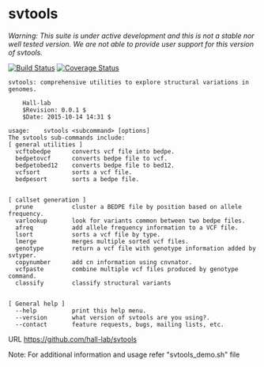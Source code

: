 # svtools
*Warning: This suite is under active development and this is not a stable nor well tested version. We are not able to provide user support for this version of svtools.*

[![Build Status](https://travis-ci.org/hall-lab/svtools.svg?branch=master)](https://travis-ci.org/hall-lab/svtools) 
[![Coverage Status](https://coveralls.io/repos/github/hall-lab/svtools/badge.svg?branch=master)](https://coveralls.io/github/hall-lab/svtools?branch=master)

```
svtools: comprehensive utilities to explore structural variations in genomes.

	Hall-lab
	$Revision: 0.0.1 $
	$Date: 2015-10-14 14:31 $

usage:    svtools <subcommand> [options]
The svtools sub-commands include:
[ general utilities ]
  vcftobedpe      converts vcf file into bedpe.
  bedpetovcf      converts bedpe file to vcf.
  bedpetobed12    converts bedpe file to bed12.
  vcfsort         sorts a vcf file.
  bedpesort       sorts a bedpe file.


[ callset generation ]
  prune           cluster a BEDPE file by position based on allele frequency.
  varlookup       look for variants common between two bedpe files.
  afreq           add allele frequency information to a VCF file.
  lsort           sorts a vcf file by type.
  lmerge          merges multiple sorted vcf files.
  genotype        return a vcf file with genotype information added by svtyper.
  copynumber      add cn information using cnvnator.
  vcfpaste        combine multiple vcf files produced by genotype command.
  classify        classify structural variants


[ General help ]
  --help          print this help menu.
  --version       what version of svtools are you using?.
  --contact       feature requests, bugs, mailing lists, etc.

```
URL <https://github.com/hall-lab/svtools>

Note: For additional information and usage refer "svtools_demo.sh" file
